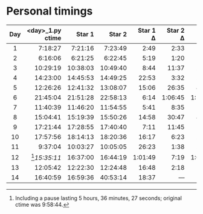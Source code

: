 # Personal timings

| Day | \<day\>\_1.py ctime | Star 1   | Star 2   | Star 1 Δ | Star 2 Δ | Total   |
|:---:|--------------------:|---------:|---------:|---------:|---------:|--------:|
| 1   |  7:18:27            |  7:21:16 |  7:23:49 |    2:49  |    2:33  |    5:22 |
| 2   |  6:16:06            |  6:21:25 |  6:22:45 |    5:19  |    1:20  |    6:39 |
| 3   | 10:29:19            | 10:38:03 | 10:49:40 |    8:44  |   11:37  |   20:21 |
| 4   | 14:23:00            | 14:45:53 | 14:49:25 |   22:53  |    3:32  |   26:25 |
| 5   | 12:26:26            | 12:41:32 | 13:08:07 |   15:06  |   26:35  |   41:41 |
| 6   | 21:45:04            | 21:51:28 | 22:58:13 |    6:14  | 1:06:45  | 1:13:09 |
| 7   | 11:40:39            | 11:46:20 | 11:54:55 |    5:41  |    8:35  |   14:16 |
| 8   | 15:04:41            | 15:19:39 | 15:50:26 |   14:58  |   30:47  |   45:45 |
| 9   | 17:21:44            | 17:28:55 | 17:40:40 |    7:11  |   11:45  |   18:56 |
| 10  | 17:57:56            | 18:14:13 | 18:20:36 |   16:17  |    6:23  |   22:40 |
| 11  |  9:37:04            | 10:03:27 | 10:05:05 |   26:23  |    1:38  |   28:01 |
| 12  | [^1]_15:35:11_      | 16:37:00 | 16:44:19 | 1:01:49  |    7:19  | 1:09:08 |
| 13  | ‏‎12:05:42            | 12:22:30 | 12:24:48 |   16:48  |    2:18  |   19:06 |
| 14  | 16:40:59            | 16:59:36 | 40:53:14 |   18:37  |       —  |       — |

[^1]: Including a pause lasting 5 hours, 36 minutes, 27 seconds; original ctime was 9:58:44.
